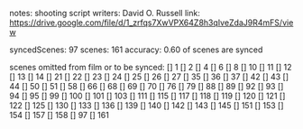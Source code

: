 notes: shooting script
writers: David O. Russell
link: https://drive.google.com/file/d/1_zrfqs7XwVPX64Z8h3qIveZdaJ9R4mFS/view

syncedScenes: 97
scenes: 161
accuracy: 0.60 of scenes are synced

scenes omitted from film or to be synced:
[] 1
[] 2
[] 4
[] 6
[] 8
[] 10
[] 11
[] 12
[] 13
[] 14
[] 21
[] 22
[] 23
[] 24
[] 25
[] 26
[] 27
[] 35
[] 36
[] 37
[] 42
[] 43
[] 44
[] 50
[] 51
[] 58
[] 66
[] 68
[] 69
[] 70
[] 76
[] 79
[] 88
[] 89
[] 92
[] 93
[] 94
[] 95
[] 99
[] 100
[] 101
[] 103
[] 111
[] 115
[] 117
[] 118
[] 119
[] 120
[] 121
[] 122
[] 125
[] 130
[] 133
[] 136
[] 139
[] 140
[] 142
[] 143
[] 145
[] 151
[] 153
[] 154
[] 157
[] 158
[] 97
[] 161
